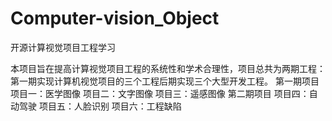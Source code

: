 # Computer-vision_Object
开源计算视觉项目工程学习

本项目旨在提高计算视觉项目工程的系统性和学术合理性，项目总共为两期工程：第一期实现计算机视觉项目的三个工程后期实现三个大型开发工程。
第一期项目
    项目一：医学图像
    项目二：文字图像
    项目三：遥感图像
 第二期项目
    项目四：自动驾驶
    项目五：人脸识别
    项目六：工程缺陷
    
